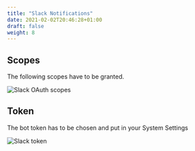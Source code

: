 ```yaml
---
title: "Slack Notifications"
date: 2021-02-02T20:46:28+01:00
draft: false
weight: 8
---
```



## Scopes

The following scopes have to be granted.

![Slack OAuth scopes](../../images/slack_scopes.png)

## Token

The bot token has to be chosen and put in your System Settings

![Slack token](../../images/slack_tokens.png)
